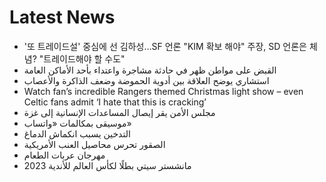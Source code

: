 # Latest News
-  '또 트레이드설' 중심에 선 김하성…SF 언론 "KIM 확보 해야" 주장, SD 언론은 체념? "트레이드해야 할 수도"
-  القبض على مواطن ظهر في حادثة مشاجرة واعتداء بأحد الأماكن العامة
-  استشاري يوضح العلاقة بين أدوية الحموضة وضعف الذاكرة والأعصاب
-  Watch fan’s incredible Rangers themed Christmas light show – even Celtic fans admit ‘I hate that this is cracking’
-  مجلس الأمن يقر إيصال المساعدات الإنسانية إلى غزة
-  موسيقى بمكالمات «واتساب»
-  التدخين يسبب انكماش الدماغ
-  الصقور تحرس محاصيل العنب الأمريكية
-  مهرجان عربات الطعام
-  مانشستر سيتي بطلًا لكأس العالم للأندية 2023
